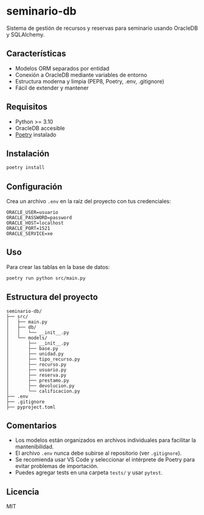 # seminario-db

Sistema de gestión de recursos y reservas para seminario usando OracleDB y SQLAlchemy.

## Características
- Modelos ORM separados por entidad
- Conexión a OracleDB mediante variables de entorno
- Estructura moderna y limpia (PEP8, Poetry, .env, .gitignore)
- Fácil de extender y mantener

## Requisitos
- Python >= 3.10
- OracleDB accesible
- [Poetry](https://python-poetry.org/) instalado

## Instalación
```sh
poetry install
```

## Configuración
Crea un archivo `.env` en la raíz del proyecto con tus credenciales:
```
ORACLE_USER=usuario
ORACLE_PASSWORD=password
ORACLE_HOST=localhost
ORACLE_PORT=1521
ORACLE_SERVICE=xe
```

## Uso
Para crear las tablas en la base de datos:
```sh
poetry run python src/main.py
```

## Estructura del proyecto
```
seminario-db/
├── src/
│   ├── main.py
│   ├── db/
│   │   └── __init__.py
│   └── models/
│       ├── __init__.py
│       ├── base.py
│       ├── unidad.py
│       ├── tipo_recurso.py
│       ├── recurso.py
│       ├── usuario.py
│       ├── reserva.py
│       ├── prestamo.py
│       ├── devolucion.py
│       └── calificacion.py
├── .env
├── .gitignore
├── pyproject.toml
```

## Comentarios
- Los modelos están organizados en archivos individuales para facilitar la mantenibilidad.
- El archivo `.env` nunca debe subirse al repositorio (ver `.gitignore`).
- Se recomienda usar VS Code y seleccionar el intérprete de Poetry para evitar problemas de importación.
- Puedes agregar tests en una carpeta `tests/` y usar `pytest`.

## Licencia
MIT
